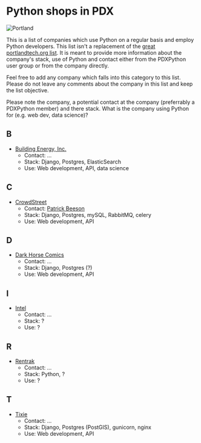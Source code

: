 # Python shops in PDX

![Portland](https://upload.wikimedia.org/wikipedia/commons/thumb/5/50/Portland_panorama3.jpg/640px-Portland_panorama3.jpg)

This is a list of companies which use Python on a regular basis and employ Python developers. This list isn't a replacement of the [great portlandtech.org list](http://portlandtech.org/#language). It is meant to provide more information about the company's stack, use of Python and contact either from the PDXPython user group or from the company directly.

Feel free to add any company which falls into this category to this list. Please do not leave any comments about the company in this list and keep the list objective.

Please note the company, a potential contact at the company (preferrably a PDXPython member) and there stack. What is the company using Python for (e.g. web dev, data science)?

## B

- [Building Energy, Inc.](http://www.buildingenergy.com)
  - Contact: ...
  - Stack: Django, Postgres, ElasticSearch
  - Use: Web development, API, data science

## C

- [CrowdStreet](https://www.crowdstreet.com/)
  - Contact: [Patrick Beeson](mailto:patrick@crowdstreet.com)
  - Stack: Django, Postgres, mySQL, RabbitMQ, celery
  - Use: Web development, API

## D

- [Dark Horse Comics](https://www.darkhorse.com/Company/Jobs)
  - Contact: ...
  - Stack: Django, Postgres (?)
  - Use: Web development, API

## I

- [Intel](http://www.rentrak.com)
  - Contact: ...
  - Stack: ?
  - Use: ?

## R

- [Rentrak](http://www.rentrak.com)
  - Contact: ...
  - Stack: Python, ?
  - Use: ?

## T

- [Tixie](http://www.tixie.com)
  - Contact: ...
  - Stack: Django, Postgres (PostGIS), gunicorn, nginx
  - Use: Web development, API
